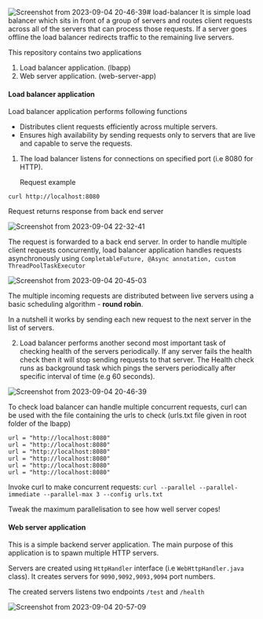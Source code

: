 ![Screenshot from 2023-09-04 20-46-39](https://github.com/koremandar967/load-balancer/assets/25133340/aec9f40e-269a-404e-b26d-d9d6b5809c17)# load-balancer
It is simple load balancer which sits in front of a group of servers and routes client requests across all of the servers that can process those requests. 
If a server goes offline the load balancer redirects traffic to the remaining live servers.

This repository contains two applications
1. Load balancer application. (lbapp)
2. Web server application. (web-server-app)

#### Load balancer application

Load balancer application performs following functions
- Distributes client requests efficiently across multiple servers.
- Ensures high availability by sending requests only to servers that are live and capable to serve the requests.

1. The load balancer listens for connections on specified port (i.e 8080 for HTTP).
   
   Request example
   
```
curl http://localhost:8080
```

   Request returns response from back end server

   ![Screenshot from 2023-09-04 22-32-41](https://github.com/koremandar967/load-balancer/assets/25133340/cf9b7c9d-38f4-4db9-9fcd-c730c50f442e)

 The request is forwarded to a back end server. In order to handle multiple client requests concurrently, load balancer application handles requests asynchronously using  ``CompletableFuture, @Async annotation, custom ThreadPoolTaskExecutor``    

![Screenshot from 2023-09-04 20-45-03](https://github.com/koremandar967/load-balancer/assets/25133340/c405856a-5cac-4742-830e-5ce857088500)

 The multiple incoming requests are distributed between live servers using a basic scheduling algorithm - **round robin**. 

 In a nutshell it works by sending each new request to the next server in the list of servers.

2. Load balancer performs another second most important task of checking health of the servers periodically. If any server fails the health check then it will stop sending requests to that server.
   The Health check runs as background task which pings the servers periodically after specific interval of time (e.g 60 seconds).
   
  ![Screenshot from 2023-09-04 20-46-39](https://github.com/koremandar967/load-balancer/assets/25133340/689d1be0-5024-489e-93c2-1fae60214d39)
 
   To check load balancer can handle multiple concurrent requests, curl can be used with the file containing the urls to check (urls.txt file given in root folder of the lbapp)
   
```
url = "http://localhost:8080"
url = "http://localhost:8080"
url = "http://localhost:8080"
url = "http://localhost:8080"
url = "http://localhost:8080"
url = "http://localhost:8080"
```

Invoke curl to make concurrent requests:
``curl --parallel --parallel-immediate --parallel-max 3 --config urls.txt``   

Tweak the maximum parallelisation to see how well server copes!


#### Web server application

This is a simple backend server application. The main purpose of this application is to spawn multiple HTTP servers.

Servers are created using ``HttpHandler`` interface (i.e ``WebHttpHandler.java`` class). It creates servers for `9090,9092,9093,9094` port numbers.
 
The created servers listens two endpoints ``/test`` and ``/health``

![Screenshot from 2023-09-04 20-57-09](https://github.com/koremandar967/load-balancer/assets/25133340/7bf9b9a4-ea54-4d14-a1cc-d21b8318bbc0)
